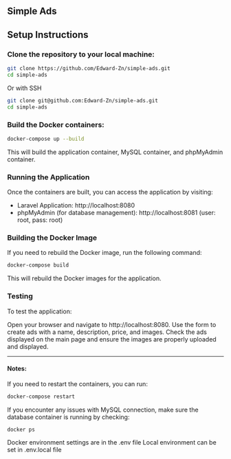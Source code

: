 ## Simple Ads

## Setup Instructions
### Clone the repository to your local machine:

```bash
git clone https://github.com/Edward-Zn/simple-ads.git
cd simple-ads
```

Or with SSH
```bash
git clone git@github.com:Edward-Zn/simple-ads.git
cd simple-ads
```
### Build the Docker containers:

```bash
docker-compose up --build
```
This will build the application container, MySQL container, and phpMyAdmin container.

### Running the Application
Once the containers are built, you can access the application by visiting:

- Laravel Application: http://localhost:8080
- phpMyAdmin (for database management): http://localhost:8081 (user: root, pass: root)

### Building the Docker Image
If you need to rebuild the Docker image, run the following command:

```bash
docker-compose build
```
This will rebuild the Docker images for the application.

### Testing
To test the application:

Open your browser and navigate to http://localhost:8080.
Use the form to create ads with a name, description, price, and images.
Check the ads displayed on the main page and ensure the images are properly uploaded and displayed.

---

#### Notes:
If you need to restart the containers, you can run:

```bash
docker-compose restart
```
If you encounter any issues with MySQL connection, make sure the database container is running by checking:

```bash
docker ps
```
Docker environment settings are in the .env file
Local environment can be set in .env.local file
